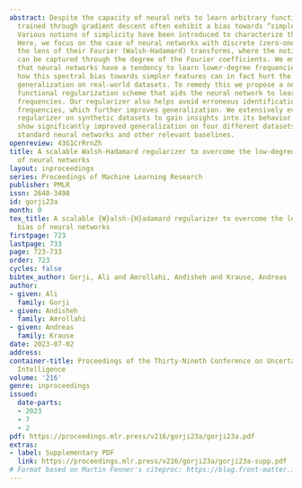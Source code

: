 ```yaml
---
abstract: Despite the capacity of neural nets to learn arbitrary functions, models
  trained through gradient descent often exhibit a bias towards “simpler” functions.
  Various notions of simplicity have been introduced to characterize this behavior.
  Here, we focus on the case of neural networks with discrete (zero-one) inputs through
  the lens of their Fourier (Walsh-Hadamard) transforms, where the notion of simplicity
  can be captured through the degree of the Fourier coefficients. We empirically show
  that neural networks have a tendency to learn lower-degree frequencies. We show
  how this spectral bias towards simpler features can in fact hurt the neural network’s
  generalization on real-world datasets. To remedy this we propose a new scalable
  functional regularization scheme that aids the neural network to learn higher degree
  frequencies. Our regularizer also helps avoid erroneous identification of low-degree
  frequencies, which further improves generalization. We extensively evaluate our
  regularizer on synthetic datasets to gain insights into its behavior. Finally, we
  show significantly improved generalization on four different datasets compared to
  standard neural networks and other relevant baselines.
openreview: 43G1CrRrnZh
title: A scalable Walsh-Hadamard regularizer to overcome the low-degree spectral bias
  of neural networks
layout: inproceedings
series: Proceedings of Machine Learning Research
publisher: PMLR
issn: 2640-3498
id: gorji23a
month: 0
tex_title: A scalable {W}alsh-{H}adamard regularizer to overcome the low-degree spectral
  bias of neural networks
firstpage: 723
lastpage: 733
page: 723-733
order: 723
cycles: false
bibtex_author: Gorji, Ali and Amrollahi, Andisheh and Krause, Andreas
author:
- given: Ali
  family: Gorji
- given: Andisheh
  family: Amrollahi
- given: Andreas
  family: Krause
date: 2023-07-02
address:
container-title: Proceedings of the Thirty-Nineth Conference on Uncertainty in Artificial
  Intelligence
volume: '216'
genre: inproceedings
issued:
  date-parts:
  - 2023
  - 7
  - 2
pdf: https://proceedings.mlr.press/v216/gorji23a/gorji23a.pdf
extras:
- label: Supplementary PDF
  link: https://proceedings.mlr.press/v216/gorji23a/gorji23a-supp.pdf
# Format based on Martin Fenner's citeproc: https://blog.front-matter.io/posts/citeproc-yaml-for-bibliographies/
---
```

